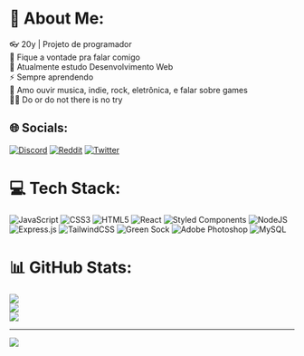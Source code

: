 # 💫 About Me:
👓 20y | Projeto de programador<br>🍃 Fique a vontade pra falar comigo<br>📓 Atualmente estudo Desenvolvimento Web<br>⚡️ Sempre aprendendo<br>🎹 Amo ouvir musica, indie, rock, eletrônica, e falar sobre games<br>💪🏽 Do or do not there is no try


## 🌐 Socials:
[![Discord](https://img.shields.io/badge/Discord-%237289DA.svg?logo=discord&logoColor=white)](https://discord.gg/madeon4889) [![Reddit](https://img.shields.io/badge/Reddit-%23FF4500.svg?logo=Reddit&logoColor=white)](https://reddit.com/user/Latter_Run_8399) [![Twitter](https://img.shields.io/badge/Twitter-%231DA1F2.svg?logo=Twitter&logoColor=white)](https://twitter.com/@Leonard38469871) 

# 💻 Tech Stack:
![JavaScript](https://img.shields.io/badge/javascript-%23323330.svg?style=for-the-badge&logo=javascript&logoColor=%23F7DF1E) ![CSS3](https://img.shields.io/badge/css3-%231572B6.svg?style=for-the-badge&logo=css3&logoColor=white) ![HTML5](https://img.shields.io/badge/html5-%23E34F26.svg?style=for-the-badge&logo=html5&logoColor=white) ![React](https://img.shields.io/badge/react-%2320232a.svg?style=for-the-badge&logo=react&logoColor=%2361DAFB) ![Styled Components](https://img.shields.io/badge/styled--components-DB7093?style=for-the-badge&logo=styled-components&logoColor=white) ![NodeJS](https://img.shields.io/badge/node.js-6DA55F?style=for-the-badge&logo=node.js&logoColor=white) ![Express.js](https://img.shields.io/badge/express.js-%23404d59.svg?style=for-the-badge&logo=express&logoColor=%2361DAFB) ![TailwindCSS](https://img.shields.io/badge/tailwindcss-%2338B2AC.svg?style=for-the-badge&logo=tailwind-css&logoColor=white) ![Green Sock](https://img.shields.io/badge/green%20sock-88CE02?style=for-the-badge&logo=greensock&logoColor=white) ![Adobe Photoshop](https://img.shields.io/badge/adobephotoshop-%2331A8FF.svg?style=for-the-badge&logo=adobephotoshop&logoColor=white) ![MySQL](https://img.shields.io/badge/mysql-%2300f.svg?style=for-the-badge&logo=mysql&logoColor=white)
# 📊 GitHub Stats:
![](https://github-readme-stats.vercel.app/api?username=leonardotavares20&theme=radical&hide_border=true&include_all_commits=true&count_private=true)<br/>
![](https://github-readme-streak-stats.herokuapp.com/?user=leonardotavares20&theme=radical&hide_border=true)<br/>
![](https://github-readme-stats.vercel.app/api/top-langs/?username=leonardotavares20&theme=radical&hide_border=true&include_all_commits=true&count_private=true&layout=compact)

---
[![](https://visitcount.itsvg.in/api?id=leonardotavares20&icon=0&color=0)](https://visitcount.itsvg.in)

<!-- Proudly created with GPRM ( https://gprm.itsvg.in ) -->
